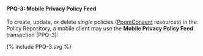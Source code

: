 
#### PPQ-3: Mobile Privacy Policy Feed

To create, update, or delete _single_ policies
([PpqmConsent](StructureDefinition-PpqmConsent.html) resources)
in the Policy Repository, a mobile client may use the __Mobile Privacy Policy Feed__ transaction (PPQ-3):

<div>{% include PPQ-3.svg %}</div>
